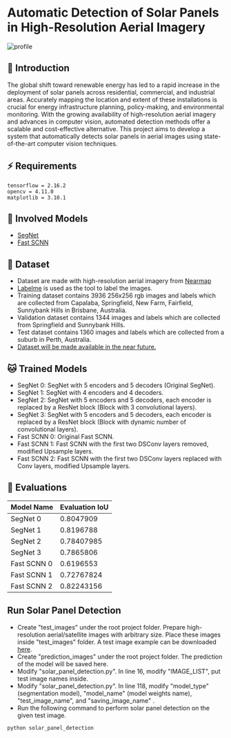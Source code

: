# Automatic Detection of Solar Panels in High-Resolution Aerial Imagery
![profile](/imgs/cover.png)
## :running: Introduction
The global shift toward renewable energy has led to a rapid increase in the deployment of solar panels across residential, commercial, and industrial areas. 
Accurately mapping the location and extent of these installations is crucial for energy infrastructure planning, policy-making, and environmental monitoring.
With the growing availability of high-resolution aerial imagery and advances in computer vision, automated detection methods offer a scalable and cost-effective 
alternative. This project aims to develop a system that automatically detects solar panels in aerial images using state-of-the-art computer vision techniques.
## :zap: Requirements
```commandline
tensorflow = 2.16.2
opencv = 4.11.0
matplotlib = 3.10.1
```
## :bread: Involved Models 
- [SegNet](https://ieeexplore.ieee.org/abstract/document/7803544)
- [Fast SCNN](https://arxiv.org/pdf/1902.04502.pdf)

## :dog: Dataset
- Dataset are made with high-resolution aerial imagery from [Nearmap](https://www.nearmap.com/au/en)
- [Labelme](https://github.com/wkentaro/labelme) is used as the tool to label the images.
- Training dataset contains 3936 256x256 rgb images and labels which are collected
from Capalaba, Springfield, New Farm, Fairfield, Sunnybank Hills in Brisbane, Australia.
- Validation dataset contains 1344 images and labels which are collected from
Springfield and Sunnybank Hills.
- Test dataset contains 1360 images and labels which are collected from a suburb in Perth, Australia.
- <ins>Dataset will be made available in the near future.</ins>

## :cat: Trained Models 
- SegNet 0: SegNet with 5 encoders and 5 decoders (Original SegNet).
- SegNet 1: SegNet with 4 encoders and 4 decoders.
- SegNet 2: SegNet with 5 encoders and 5 decoders, each encoder is replaced by a ResNet block (Block with 3 convolutional layers).
- SegNet 3: SegNet with 5 encoders and 5 decoders, each encoder is replaced by a ResNet block (Block with dynamic number of convolutional layers).
- Fast SCNN 0: Original Fast SCNN.
- Fast SCNN 1: Fast SCNN with the first two DSConv layers removed, modified Upsample layers.
- Fast SCNN 2: Fast SCNN with the first two DSConv layers replaced with Conv layers, modified Upsample layers. 

## :koala: Evaluations
|Model Name|Evaluation IoU| 
|---|---|
|SegNet 0|0.8047909|
|SegNet 1|0.8196788|
|SegNet 2|0.78407985|
|SegNet 3|0.7865806|
|Fast SCNN 0|0.6196553|
|Fast SCNN 1|0.72767824|
|Fast SCNN 2|0.82243156|

## Run Solar Panel Detection
- Create "test_images" under the root project folder. Prepare high-resolution aerial/satellite images with arbitrary size.
Place these images inside "test_images" folder. A test image example can be downloaded [here](https://drive.google.com/file/d/1RCcGNtCsIPqC-J-6Qe6SD7V4BxpLbndN/view?usp=sharing).
- Create "prediction_images" under the root project folder. The prediction of the model will be saved here.
- Modify "solar_panel_detection.py". In line 16, modify "IMAGE_LIST", put test image names inside.
- Modify "solar_panel_detection.py". In line 118, modify "model_type" (segmentation model), "model_name" (model weights name), "test_image_name", and "saving_image_name" .
- Run the following command to perform solar panel detection on the given test image.
```commandline
python solar_panel_detection 
```